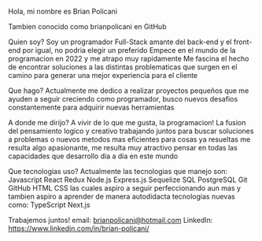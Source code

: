 Hola, mi nombre es Brian Policani

Tambien conocido como brianpolicani en GitHub

Quien soy?
Soy un programador Full-Stack amante del back-end y el front-end por igual, no podria elegir un preferido
Empece en el mundo de la programacion en 2022 y me atrapo muy rapidamente
Me fascina el hecho de encontrar soluciones a las distintas problematicas que surgen en el camino para generar una mejor experiencia para el cliente

Que hago?
Actualmente me dedico a realizar proyectos pequeños que me ayuden a seguir creciendo como programador, busco nuevos desafios constantemente para adquirir nuevas herramientas

A donde me dirijo?
A vivir de lo que me gusta, la programacion!
La fusion del pensamiento logico y creativo trabajando juntos para buscar soluciones a problemas o nuevos metodos mas eficientes para cosas ya resueltas me resulta algo apasionante, me resulta muy atractivo pensar en todas las capacidades que desarrollo dia a dia en este mundo

Que tecnologias uso?
Actualmente las tecnologias que manejo son: 
Javascript
React
Redux
Node.js
Express.js
Sequelize
SQL
PostgreSQL
Git
GitHub
HTML
CSS
las cuales aspiro a seguir perfeccionando aun mas y tambien aspiro a aprender de manera autodidacta tecnologias nuevas como: TypeScript
Next.js

Trabajemos juntos!
email: brianpolicani@hotmail.com
LinkedIn: https://www.linkedin.com/in/brian-policani/
